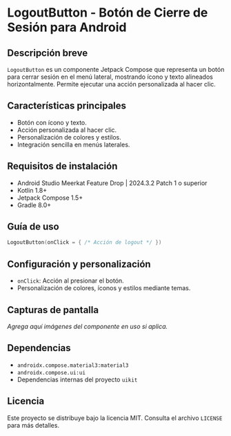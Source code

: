 # LogoutButton - Botón de Cierre de Sesión para Android

## Descripción breve
`LogoutButton` es un componente Jetpack Compose que representa un botón para cerrar sesión en el menú lateral, mostrando ícono y texto alineados horizontalmente. Permite ejecutar una acción personalizada al hacer clic.

## Características principales
- Botón con ícono y texto.
- Acción personalizada al hacer clic.
- Personalización de colores y estilos.
- Integración sencilla en menús laterales.

## Requisitos de instalación
- Android Studio Meerkat Feature Drop | 2024.3.2 Patch 1 o superior
- Kotlin 1.8+
- Jetpack Compose 1.5+
- Gradle 8.0+

## Guía de uso
```kotlin
LogoutButton(onClick = { /* Acción de logout */ })
```

## Configuración y personalización
- `onClick`: Acción al presionar el botón.
- Personalización de colores, íconos y estilos mediante temas.

## Capturas de pantalla
_Agrega aquí imágenes del componente en uso si aplica._

## Dependencias
- `androidx.compose.material3:material3`
- `androidx.compose.ui:ui`
- Dependencias internas del proyecto `uikit`

## Licencia
Este proyecto se distribuye bajo la licencia MIT. Consulta el archivo `LICENSE` para más detalles.

